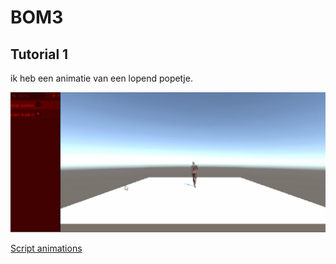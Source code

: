 # BOM3


## Tutorial 1
ik heb een animatie van een lopend popetje. 


![Tutorial 1 gif](Tutorial_1_2.gif)

[Script animations](ArcadeM3/Assets/Scripts/Animation.cs)





